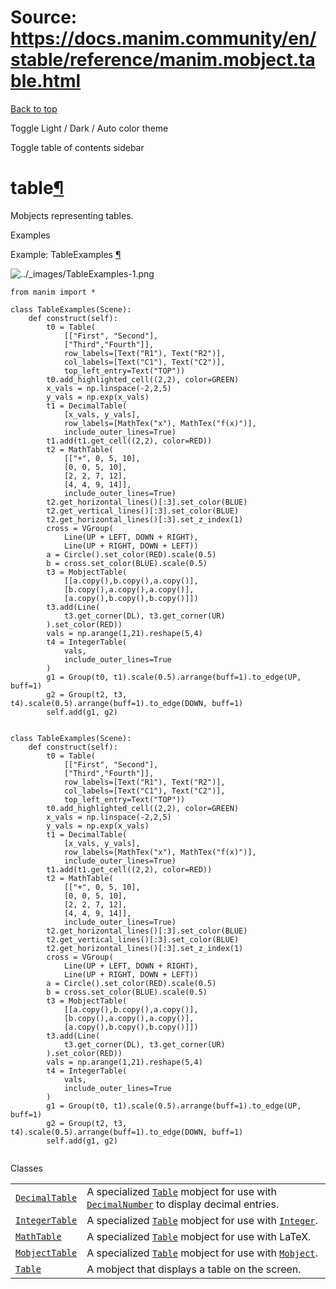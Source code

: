 # Source: https://docs.manim.community/en/stable/reference/manim.mobject.table.html

[Back to top](#)

Toggle Light / Dark / Auto color theme

Toggle table of contents sidebar

table[¶](#module-manim.mobject.table "Link to this heading")
============================================================

Mobjects representing tables.

Examples

Example: TableExamples [¶](#tableexamples)

![../_images/TableExamples-1.png](../_images/TableExamples-1.png)

```
from manim import *

class TableExamples(Scene):
    def construct(self):
        t0 = Table(
            [["First", "Second"],
            ["Third","Fourth"]],
            row_labels=[Text("R1"), Text("R2")],
            col_labels=[Text("C1"), Text("C2")],
            top_left_entry=Text("TOP"))
        t0.add_highlighted_cell((2,2), color=GREEN)
        x_vals = np.linspace(-2,2,5)
        y_vals = np.exp(x_vals)
        t1 = DecimalTable(
            [x_vals, y_vals],
            row_labels=[MathTex("x"), MathTex("f(x)")],
            include_outer_lines=True)
        t1.add(t1.get_cell((2,2), color=RED))
        t2 = MathTable(
            [["+", 0, 5, 10],
            [0, 0, 5, 10],
            [2, 2, 7, 12],
            [4, 4, 9, 14]],
            include_outer_lines=True)
        t2.get_horizontal_lines()[:3].set_color(BLUE)
        t2.get_vertical_lines()[:3].set_color(BLUE)
        t2.get_horizontal_lines()[:3].set_z_index(1)
        cross = VGroup(
            Line(UP + LEFT, DOWN + RIGHT),
            Line(UP + RIGHT, DOWN + LEFT))
        a = Circle().set_color(RED).scale(0.5)
        b = cross.set_color(BLUE).scale(0.5)
        t3 = MobjectTable(
            [[a.copy(),b.copy(),a.copy()],
            [b.copy(),a.copy(),a.copy()],
            [a.copy(),b.copy(),b.copy()]])
        t3.add(Line(
            t3.get_corner(DL), t3.get_corner(UR)
        ).set_color(RED))
        vals = np.arange(1,21).reshape(5,4)
        t4 = IntegerTable(
            vals,
            include_outer_lines=True
        )
        g1 = Group(t0, t1).scale(0.5).arrange(buff=1).to_edge(UP, buff=1)
        g2 = Group(t2, t3, t4).scale(0.5).arrange(buff=1).to_edge(DOWN, buff=1)
        self.add(g1, g2)

```

```

class TableExamples(Scene):
    def construct(self):
        t0 = Table(
            [["First", "Second"],
            ["Third","Fourth"]],
            row_labels=[Text("R1"), Text("R2")],
            col_labels=[Text("C1"), Text("C2")],
            top_left_entry=Text("TOP"))
        t0.add_highlighted_cell((2,2), color=GREEN)
        x_vals = np.linspace(-2,2,5)
        y_vals = np.exp(x_vals)
        t1 = DecimalTable(
            [x_vals, y_vals],
            row_labels=[MathTex("x"), MathTex("f(x)")],
            include_outer_lines=True)
        t1.add(t1.get_cell((2,2), color=RED))
        t2 = MathTable(
            [["+", 0, 5, 10],
            [0, 0, 5, 10],
            [2, 2, 7, 12],
            [4, 4, 9, 14]],
            include_outer_lines=True)
        t2.get_horizontal_lines()[:3].set_color(BLUE)
        t2.get_vertical_lines()[:3].set_color(BLUE)
        t2.get_horizontal_lines()[:3].set_z_index(1)
        cross = VGroup(
            Line(UP + LEFT, DOWN + RIGHT),
            Line(UP + RIGHT, DOWN + LEFT))
        a = Circle().set_color(RED).scale(0.5)
        b = cross.set_color(BLUE).scale(0.5)
        t3 = MobjectTable(
            [[a.copy(),b.copy(),a.copy()],
            [b.copy(),a.copy(),a.copy()],
            [a.copy(),b.copy(),b.copy()]])
        t3.add(Line(
            t3.get_corner(DL), t3.get_corner(UR)
        ).set_color(RED))
        vals = np.arange(1,21).reshape(5,4)
        t4 = IntegerTable(
            vals,
            include_outer_lines=True
        )
        g1 = Group(t0, t1).scale(0.5).arrange(buff=1).to_edge(UP, buff=1)
        g2 = Group(t2, t3, t4).scale(0.5).arrange(buff=1).to_edge(DOWN, buff=1)
        self.add(g1, g2)


```

Classes

|  |  |
| --- | --- |
| [`DecimalTable`](manim.mobject.table.DecimalTable.html#manim.mobject.table.DecimalTable "manim.mobject.table.DecimalTable") | A specialized [`Table`](manim.mobject.table.Table.html#manim.mobject.table.Table "manim.mobject.table.Table") mobject for use with [`DecimalNumber`](manim.mobject.text.numbers.DecimalNumber.html#manim.mobject.text.numbers.DecimalNumber "manim.mobject.text.numbers.DecimalNumber") to display decimal entries. |
| [`IntegerTable`](manim.mobject.table.IntegerTable.html#manim.mobject.table.IntegerTable "manim.mobject.table.IntegerTable") | A specialized [`Table`](manim.mobject.table.Table.html#manim.mobject.table.Table "manim.mobject.table.Table") mobject for use with [`Integer`](manim.mobject.text.numbers.Integer.html#manim.mobject.text.numbers.Integer "manim.mobject.text.numbers.Integer"). |
| [`MathTable`](manim.mobject.table.MathTable.html#manim.mobject.table.MathTable "manim.mobject.table.MathTable") | A specialized [`Table`](manim.mobject.table.Table.html#manim.mobject.table.Table "manim.mobject.table.Table") mobject for use with LaTeX. |
| [`MobjectTable`](manim.mobject.table.MobjectTable.html#manim.mobject.table.MobjectTable "manim.mobject.table.MobjectTable") | A specialized [`Table`](manim.mobject.table.Table.html#manim.mobject.table.Table "manim.mobject.table.Table") mobject for use with [`Mobject`](manim.mobject.mobject.Mobject.html#manim.mobject.mobject.Mobject "manim.mobject.mobject.Mobject"). |
| [`Table`](manim.mobject.table.Table.html#manim.mobject.table.Table "manim.mobject.table.Table") | A mobject that displays a table on the screen. |